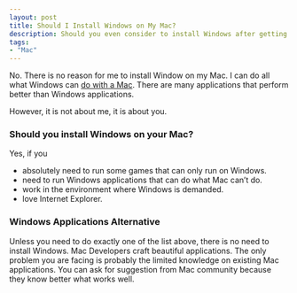 ```yaml
---
layout: post
title: Should I Install Windows on My Mac?
description: Should you even consider to install Windows after getting your first Mac?
tags:
- "Mac"
---
```

No. There is no reason for me to install Window on my Mac. I can do all what Windows can [do with a Mac](http://sayzlim.net/minimal-living-with-macbook "Minimal Living with MacBook | Sayz Lim"). There are many applications that perform better than Windows applications.

However, it is not about me, it is about you.

<!--more-->

### Should you install Windows on your Mac?

Yes, if you

- absolutely need to run some games that can only run on Windows.
- need to run Windows applications that can do what Mac can’t do.
- work in the environment where Windows is demanded.
- love Internet Explorer.

### Windows Applications Alternative

Unless you need to do exactly one of the list above, there is no need to install Windows. Mac Developers craft beautiful applications. The only problem you are facing is probably the limited knowledge on existing Mac applications. You can ask for suggestion from Mac community because they know better what works well.